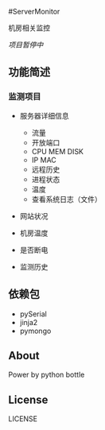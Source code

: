 #ServerMonitor

机房相关监控

*项目暂停中*

## 功能简述
### 监测项目

+ 服务器详细信息

    + 流量
    + 开放端口
    + CPU MEM DISK
    + IP MAC
    + 远程历史
    + 进程状态
    + 温度
    + 查看系统日志（文件）

+ 网站状况
+ 机房温度
+ 是否断电
+ 监测历史

## 依赖包

+ pySerial
+ jinja2
+ pymongo

## About

Power by python bottle

## License

LICENSE

